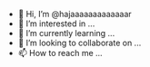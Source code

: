 - 👋 Hi, I’m @hajaaaaaaaaaaaaar
- 👀 I’m interested in ...
- 🌱 I’m currently learning ...
- 💞️ I’m looking to collaborate on ...
- 📫 How to reach me ...

<!---
hajaaaaaaaaaaaaar/hajaaaaaaaaaaaaar is a ✨ special ✨ repository because its `README.md` (this file) appears on your GitHub profile.
You can click the Preview link to take a look at your changes.
--->
